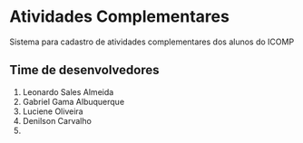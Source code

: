 # Atividades Complementares

Sistema para cadastro de atividades complementares dos alunos do ICOMP

## Time de desenvolvedores

1. Leonardo Sales Almeida
2. Gabriel Gama Albuquerque
3. Luciene Oliveira
4. Denilson Carvalho
5.


